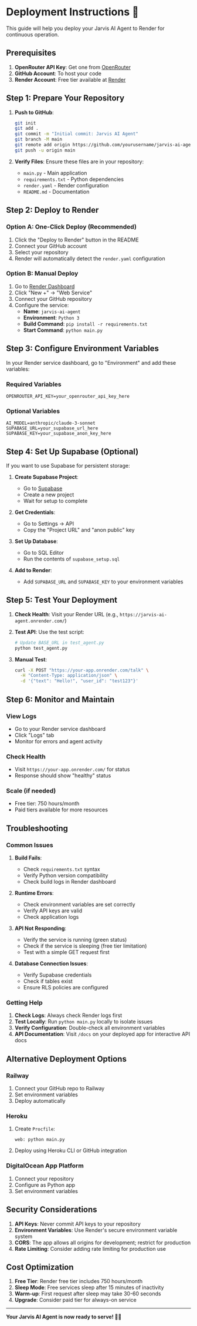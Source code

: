 # Deployment Instructions 🚀

This guide will help you deploy your Jarvis AI Agent to Render for continuous operation.

## Prerequisites

1. **OpenRouter API Key**: Get one from [OpenRouter](https://openrouter.ai/)
2. **GitHub Account**: To host your code
3. **Render Account**: Free tier available at [Render](https://render.com/)

## Step 1: Prepare Your Repository

1. **Push to GitHub**:
   ```bash
   git init
   git add .
   git commit -m "Initial commit: Jarvis AI Agent"
   git branch -M main
   git remote add origin https://github.com/yourusername/jarvis-ai-agent.git
   git push -u origin main
   ```

2. **Verify Files**: Ensure these files are in your repository:
   - `main.py` - Main application
   - `requirements.txt` - Python dependencies
   - `render.yaml` - Render configuration
   - `README.md` - Documentation

## Step 2: Deploy to Render

### Option A: One-Click Deploy (Recommended)

1. Click the "Deploy to Render" button in the README
2. Connect your GitHub account
3. Select your repository
4. Render will automatically detect the `render.yaml` configuration

### Option B: Manual Deploy

1. Go to [Render Dashboard](https://dashboard.render.com/)
2. Click "New +" → "Web Service"
3. Connect your GitHub repository
4. Configure the service:
   - **Name**: `jarvis-ai-agent`
   - **Environment**: `Python 3`
   - **Build Command**: `pip install -r requirements.txt`
   - **Start Command**: `python main.py`

## Step 3: Configure Environment Variables

In your Render service dashboard, go to "Environment" and add these variables:

### Required Variables
```
OPENROUTER_API_KEY=your_openrouter_api_key_here
```

### Optional Variables
```
AI_MODEL=anthropic/claude-3-sonnet
SUPABASE_URL=your_supabase_url_here
SUPABASE_KEY=your_supabase_anon_key_here
```

## Step 4: Set Up Supabase (Optional)

If you want to use Supabase for persistent storage:

1. **Create Supabase Project**:
   - Go to [Supabase](https://supabase.com/)
   - Create a new project
   - Wait for setup to complete

2. **Get Credentials**:
   - Go to Settings → API
   - Copy the "Project URL" and "anon public" key

3. **Set Up Database**:
   - Go to SQL Editor
   - Run the contents of `supabase_setup.sql`

4. **Add to Render**:
   - Add `SUPABASE_URL` and `SUPABASE_KEY` to your environment variables

## Step 5: Test Your Deployment

1. **Check Health**: Visit your Render URL (e.g., `https://jarvis-ai-agent.onrender.com/`)
2. **Test API**: Use the test script:
   ```bash
   # Update BASE_URL in test_agent.py
   python test_agent.py
   ```

3. **Manual Test**:
   ```bash
   curl -X POST "https://your-app.onrender.com/talk" \
     -H "Content-Type: application/json" \
     -d '{"text": "Hello!", "user_id": "test123"}'
   ```

## Step 6: Monitor and Maintain

### View Logs
- Go to your Render service dashboard
- Click "Logs" tab
- Monitor for errors and agent activity

### Check Health
- Visit `https://your-app.onrender.com/` for status
- Response should show "healthy" status

### Scale (if needed)
- Free tier: 750 hours/month
- Paid tiers available for more resources

## Troubleshooting

### Common Issues

1. **Build Fails**:
   - Check `requirements.txt` syntax
   - Verify Python version compatibility
   - Check build logs in Render dashboard

2. **Runtime Errors**:
   - Check environment variables are set correctly
   - Verify API keys are valid
   - Check application logs

3. **API Not Responding**:
   - Verify the service is running (green status)
   - Check if the service is sleeping (free tier limitation)
   - Test with a simple GET request first

4. **Database Connection Issues**:
   - Verify Supabase credentials
   - Check if tables exist
   - Ensure RLS policies are configured

### Getting Help

1. **Check Logs**: Always check Render logs first
2. **Test Locally**: Run `python main.py` locally to isolate issues
3. **Verify Configuration**: Double-check all environment variables
4. **API Documentation**: Visit `/docs` on your deployed app for interactive API docs

## Alternative Deployment Options

### Railway
1. Connect your GitHub repo to Railway
2. Set environment variables
3. Deploy automatically

### Heroku
1. Create `Procfile`:
   ```
   web: python main.py
   ```
2. Deploy using Heroku CLI or GitHub integration

### DigitalOcean App Platform
1. Connect your repository
2. Configure as Python app
3. Set environment variables

## Security Considerations

1. **API Keys**: Never commit API keys to your repository
2. **Environment Variables**: Use Render's secure environment variable system
3. **CORS**: The app allows all origins for development; restrict for production
4. **Rate Limiting**: Consider adding rate limiting for production use

## Cost Optimization

1. **Free Tier**: Render free tier includes 750 hours/month
2. **Sleep Mode**: Free services sleep after 15 minutes of inactivity
3. **Warm-up**: First request after sleep may take 30-60 seconds
4. **Upgrade**: Consider paid tier for always-on service

---

**Your Jarvis AI Agent is now ready to serve! 🤖✨** 